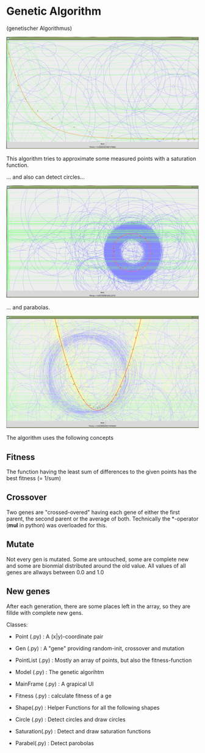 Genetic Algorithm
=================
(genetischer Algorithmus)

![Screenshot](https://github.com/pheek/genetischerAlgorithmus/blob/main/Screenshot.png)


This algorithm tries to approximate some measured points with a saturation function.

... and also can detect circles...

![ScreenshotCircle](https://github.com/pheek/genetischerAlgorithmus/blob/main/ScreenshotCircle.png)

... and parabolas.

![ScreenshotParabola](https://github.com/pheek/genetischerAlgorithmus/blob/main/ScreenshotParabel.png)



The algorithm uses the following concepts

Fitness
-------
The function having the least sum of differences to the given points has the best fitness (= 1/sum)

Crossover
---------
Two genes are "crossed-overed" having each gene of either the first parent, the second parent or the average of both.
Technically the *-operator (__mul__ in python) was overloaded for this. 

Mutate
------
Not every gen is mutated. Some are untouched, some are complete new and some are bionmial distributed around the old value. All values of all genes are allways between 0.0 and 1.0

New genes
---------
After each generation, there are some places left in the array, so they are fillde with complete new gens.

Classes:

* Point (.py)     : A (x|y)-coordinate pair
* Gen   (.py)     : A "gene" providing random-init, crossover and mutation
* PointList (.py) : Mostly an array of points, but also the fitness-function
* Model (.py)     : The genetic algorihtm
* MainFrame (.py) : A grapical UI

* Fitness (.py)   : calculate fitness of a ge

* Shape(.py)      : Helper Functions for all the following shapes
* Circle (.py)    : Detect circles and draw circles
* Saturation(.py) : Detect and draw saturation functions
* Parabel(.py)    : Detect parobolas




